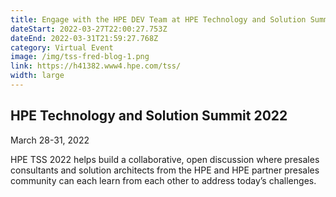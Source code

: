 ```yaml
---
title: Engage with the HPE DEV Team at HPE Technology and Solution Summit 2022
dateStart: 2022-03-27T22:00:27.753Z
dateEnd: 2022-03-31T21:59:27.768Z
category: Virtual Event
image: /img/tss-fred-blog-1.png
link: https://h41382.www4.hpe.com/tss/
width: large
---
```

## HPE Technology and Solution Summit 2022

March 28-31, 2022

HPE TSS 2022 helps build a collaborative, open discussion where presales consultants and solution architects from the HPE and HPE partner presales community can each learn from each other to address today’s challenges.
